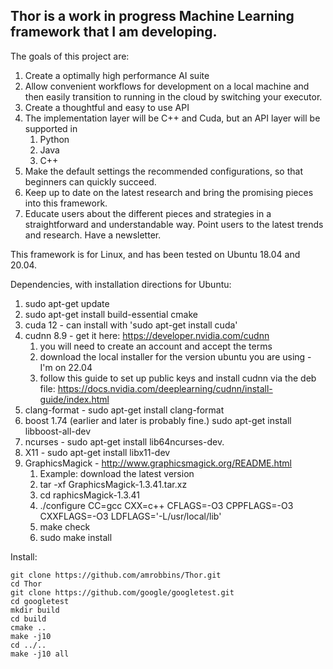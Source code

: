 
## Thor is a work in progress Machine Learning framework that I am developing.

The goals of this project are:
  1. Create a optimally high performance AI suite
  2. Allow convenient workflows for development on a local machine and then easily transition to running in the cloud by switching your executor.
  3. Create a thoughtful and easy to use API
  4. The implementation layer will be C++ and Cuda, but an API layer will be supported in 
     1. Python
     2. Java
     3. C++
  5. Make the default settings the recommended configurations, so that beginners can quickly succeed.
  6. Keep up to date on the latest research and bring the promising pieces into this framework.
  7. Educate users about the different pieces and strategies in a straightforward and understandable way. Point users to the latest trends and research. Have a newsletter.


This framework is for Linux, and has been tested on Ubuntu 18.04 and 20.04.

Dependencies, with installation directions for Ubuntu:
  1. sudo apt-get update
  1. sudo apt-get install build-essential cmake
  1. cuda 12  - can install with 'sudo apt-get install cuda'
  2. cudnn 8.9 - get it here: https://developer.nvidia.com/cudnn
     1. you will need to create an account and accept the terms
     2. download the local installer for the version ubuntu you are using - I'm on 22.04
     3. follow this guide to set up public keys and install cudnn via the deb file: https://docs.nvidia.com/deeplearning/cudnn/install-guide/index.html
  3. clang-format  - sudo apt-get install clang-format
  4. boost 1.74 (earlier and later is probably fine.) sudo apt-get install libboost-all-dev
  6. ncurses - sudo apt-get install lib64ncurses-dev.
  7. X11 - sudo apt-get install libx11-dev 
  8. GraphicsMagick - http://www.graphicsmagick.org/README.html
     1. Example: download the latest version 
     2. tar -xf GraphicsMagick-1.3.41.tar.xz
     3. cd raphicsMagick-1.3.41
     4. ./configure CC=gcc CXX=c++ CFLAGS=-O3 CPPFLAGS=-O3 CXXFLAGS=-O3 LDFLAGS='-L/usr/local/lib'
     5. make check
     6. sudo make install

Install:

```shell
git clone https://github.com/amrobbins/Thor.git
cd Thor
git clone https://github.com/google/googletest.git
cd googletest
mkdir build
cd build
cmake ..
make -j10
cd ../..
make -j10 all
```
